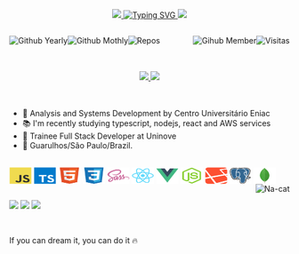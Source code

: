 <div align="center">
 <a href="#">
  <img src="https://media4.giphy.com/media/BLLVLetSfovbdQ7Jif/giphy.gif?cid=ecf05e4777e3yobb0uf8qi01pzfzbim171un26ias9ssshxu&rid=giphy.gif&ct=s" height="50">  
 </a>
 
 <a href="#">
  <img src="https://readme-typing-svg.herokuapp.com?font=Rubik+Marker+Hatch&size=24&duration=4000&pause=500&color=AA86F7&center=true&vCenter=true&width=435&lines=Hi+Guys+%E2%99%A1;Welcome+to+my+Github+Profile!" alt="Typing SVG" />
 </a>
  
 <a href="#">
  <img src="https://media4.giphy.com/media/BLLVLetSfovbdQ7Jif/giphy.gif?cid=ecf05e4777e3yobb0uf8qi01pzfzbim171un26ias9ssshxu&rid=giphy.gif&ct=s" height="50">  
 </a>
</div>



##
<img align="right" alt="Visitas" src="https://visitor-badge.glitch.me/badge?page_id=page.id=natasha-m-oliveira.natasha-m-oliveira&left_text=Visitors">
<img title="Github Yearly commits" alt="Github Yearly" align="left" src="https://badges.strrl.dev/years/natasha-m-oliveira?style=flat&color=bc8cff&logo=github" />
<img title="Github Yearly commits" alt="Github Mothly" align="left" src="https://badges.strrl.dev/commits/monthly/natasha-m-oliveira?style=flat&color=bc8cff" />
<img title="Gihub Member" alt="Gihub Member" align="right" src="https://badges.strrl.dev/contributions/all/natasha-m-oliveira?color=bc8cff" />
<img title="Repos" alt="Repos" align="left" src="https://badges.strrl.dev/repos/natasha-m-oliveira?style=flat&color=bc8cff" />

</br>
</br>

##
<div align="center">
  <a href="#">
    <img width="49.5%" src="https://github-readme-stats.vercel.app/api?username=natasha-m-oliveira&show_icons=true&theme=omni&hide_border=true" />
    <img width="36%" src="https://github-readme-stats.vercel.app/api/top-langs/?username=natasha-m-oliveira&layout=compact&langs_count=7&theme=omni&hide_border=true" />
  </a>
</div>

</br>
</br>

- 📜 Analysis and Systems Development by Centro Universitário Eniac
- 📚 I'm recently studying typescript, nodejs, react and AWS services
- 💼 Trainee Full Stack Developer at Uninove
- 📌 Guarulhos/São Paulo/Brazil.
 
<div style="display: inline_block"></br>
 <img align="center" alt="Na-JavaScript" height="30" width="40" src="https://github.com/devicons/devicon/blob/master/icons/javascript/javascript-original.svg">
 <img align="center" alt="Na-TypeScript" height="30" width="40" src="https://github.com/devicons/devicon/blob/master/icons/typescript/typescript-original.svg">
 <img align="center" alt="Na-HTML" height="30" width="40" src="https://raw.githubusercontent.com/devicons/devicon/master/icons/html5/html5-original.svg">
 <img align="center" alt="Na-CSS" height="30" width="40" src="https://raw.githubusercontent.com/devicons/devicon/master/icons/css3/css3-original.svg">
 <img align="center" alt="Na-Sass" height="30" width="40" src="https://raw.githubusercontent.com/devicons/devicon/master/icons/sass/sass-original.svg">
 
 <img align="center" alt="Na-React" height="30" width="40" src="https://github.com/devicons/devicon/blob/master/icons/react/react-original.svg">
 <img align="center" alt="Na-Vue.js" height="30" width="40" src="https://github.com/devicons/devicon/blob/master/icons/vuejs/vuejs-original.svg">
 
 <img align="center" alt="Na-Node.js" height="30" width="40" src="https://github.com/devicons/devicon/blob/master/icons/nodejs/nodejs-original.svg">
 <img align="center" alt="Na-Laravel" height="30" width="40" src="https://github.com/devicons/devicon/blob/master/icons/laravel/laravel-plain.svg">
 
 <img align="center" alt="Na-PostgreSQL" height="30" width="40" src="https://github.com/devicons/devicon/blob/master/icons/postgresql/postgresql-original.svg">
 <img align="center" alt="Na-MongoDB" height="30" width="40" src="https://github.com/devicons/devicon/blob/master/icons/mongodb/mongodb-original.svg">
 <div>
   <img align="right" alt="Na-cat" src="https://giffiles.alphacoders.com/297/2970.gif">
 </div>
</div>

   ##
   
<div>
 <a href="https://www.instagram.com/innocent_girl_q/" target="_blank"><img src="https://img.shields.io/badge/-Instagram-%23E4405F?style=for-the-badge&logo=instagram&logoColor=white" target="_blank"></a>
 <a href = "mailto:natasha.oliveirabusiness@gmail.com"><img src="https://img.shields.io/badge/-Gmail-%23333?style=for-the-badge&logo=gmail&logoColor=white" target="_blank"></a>
 <a href="https://www.linkedin.com/in/natasha-matos-oliveira/" target="_blank"><img src="https://img.shields.io/badge/-LinkedIn-%230077B5?style=for-the-badge&logo=linkedin&logoColor=white" target="_blank"></a> 
</div>

</br><p>If you can dream it, you can do it 🔥</p>
